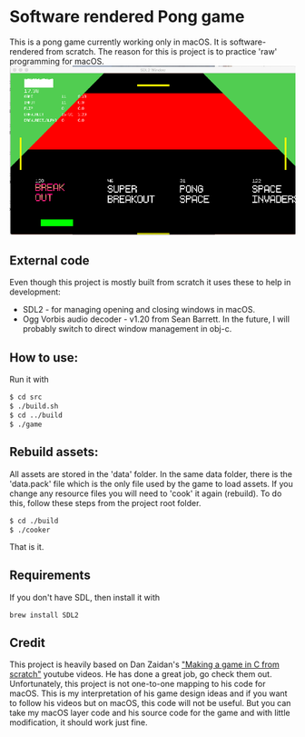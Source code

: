 # Software rendered Pong game
This is a pong game currently working only in macOS. It is software-rendered
from scratch. The reason for this is project is to practice 'raw' programming for
macOS.
![sss](/_images/game1.png)


## External code
Even though this project is mostly built from scratch it uses these to help in
development:
* SDL2 - for managing opening and closing windows in macOS.
* Ogg Vorbis audio decoder - v1.20 from Sean Barrett.
In the future, I will probably switch to direct window management in obj-c.


## How to use:
Run it with
```
$ cd src
$ ./build.sh
$ cd ../build
$ ./game
```

## Rebuild assets:
All assets are stored in the 'data' folder. In the same data folder, there is
the 'data.pack' file which is the only file used by the game to load assets. If
you change any resource files you will need to 'cook' it again (rebuild). To do
this, follow these steps from the project root folder.
```
$ cd ./build
$ ./cooker
```
That is it.


## Requirements
If you don't have SDL, then install it with
```
brew install SDL2
```

## Credit
This project is heavily based on Dan Zaidan's ["Making a game in C from
scratch"](https://www.youtube.com/playlist?list=PL7Ej6SUky1357r-Lqf_nogZWHssXP-hvH)
youtube videos. He has done a great job, go check them out. Unfortunately, this
project is not one-to-one mapping to his code for macOS. This is my
interpretation of his game design ideas and if you want to follow his videos but
on macOS, this code will not be useful. But you can take my macOS layer code and
his source code for the game and with little modification, it should work just
fine.
